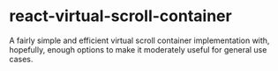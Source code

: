 # react-virtual-scroll-container
 A fairly simple and efficient virtual scroll container implementation with, hopefully, enough options to make it moderately useful for general use cases.
